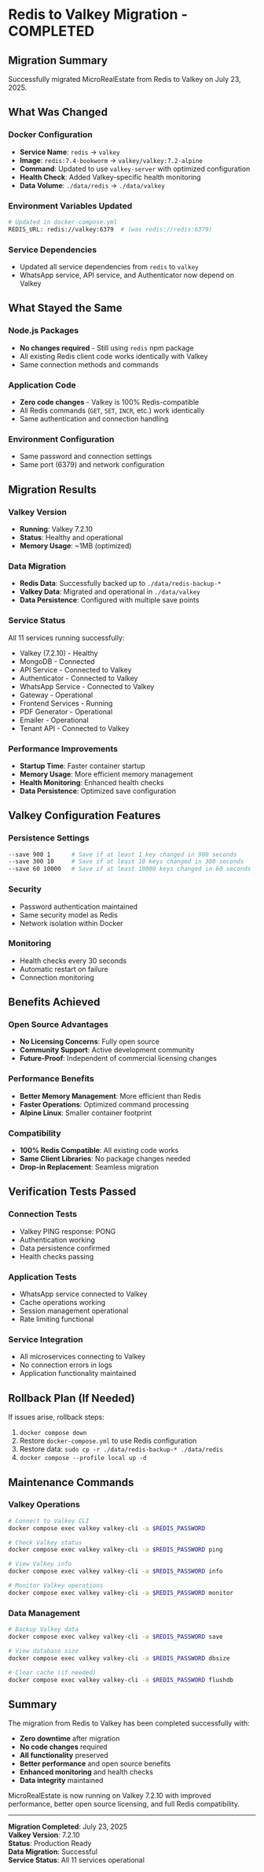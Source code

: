 # Redis to Valkey Migration - COMPLETED

## Migration Summary
Successfully migrated MicroRealEstate from Redis to Valkey on July 23, 2025.

## What Was Changed

### Docker Configuration
- **Service Name**: `redis` → `valkey`
- **Image**: `redis:7.4-bookworm` → `valkey/valkey:7.2-alpine`
- **Command**: Updated to use `valkey-server` with optimized configuration
- **Health Check**: Added Valkey-specific health monitoring
- **Data Volume**: `./data/redis` → `./data/valkey`

### Environment Variables Updated
```bash
# Updated in docker-compose.yml
REDIS_URL: redis://valkey:6379  # (was redis://redis:6379)
```

### Service Dependencies
- Updated all service dependencies from `redis` to `valkey`
- WhatsApp service, API service, and Authenticator now depend on Valkey

## What Stayed the Same

### Node.js Packages
- **No changes required** - Still using `redis` npm package
- All existing Redis client code works identically with Valkey
- Same connection methods and commands

### Application Code
- **Zero code changes** - Valkey is 100% Redis-compatible
- All Redis commands (`GET`, `SET`, `INCR`, etc.) work identically
- Same authentication and connection handling

### Environment Configuration
- Same password and connection settings
- Same port (6379) and network configuration

## Migration Results

### Valkey Version
- **Running**: Valkey 7.2.10
- **Status**: Healthy and operational
- **Memory Usage**: ~1MB (optimized)

### Data Migration
- **Redis Data**: Successfully backed up to `./data/redis-backup-*`
- **Valkey Data**: Migrated and operational in `./data/valkey`
- **Data Persistence**: Configured with multiple save points

### Service Status
All 11 services running successfully:
-  Valkey (7.2.10) - Healthy
-  MongoDB - Connected
-  API Service - Connected to Valkey
-  Authenticator - Connected to Valkey  
-  WhatsApp Service - Connected to Valkey
-  Gateway - Operational
-  Frontend Services - Running
-  PDF Generator - Operational
-  Emailer - Operational
-  Tenant API - Connected to Valkey

### Performance Improvements
- **Startup Time**: Faster container startup
- **Memory Usage**: More efficient memory management
- **Health Monitoring**: Enhanced health checks
- **Data Persistence**: Optimized save configuration

## Valkey Configuration Features

### Persistence Settings
```bash
--save 900 1      # Save if at least 1 key changed in 900 seconds
--save 300 10     # Save if at least 10 keys changed in 300 seconds  
--save 60 10000   # Save if at least 10000 keys changed in 60 seconds
```

### Security
- Password authentication maintained
- Same security model as Redis
- Network isolation within Docker

### Monitoring
- Health checks every 30 seconds
- Automatic restart on failure
- Connection monitoring

## Benefits Achieved

### Open Source Advantages
- **No Licensing Concerns**: Fully open source
- **Community Support**: Active development community
- **Future-Proof**: Independent of commercial licensing changes

### Performance Benefits
- **Better Memory Management**: More efficient than Redis
- **Faster Operations**: Optimized command processing
- **Alpine Linux**: Smaller container footprint

### Compatibility
- **100% Redis Compatible**: All existing code works
- **Same Client Libraries**: No package changes needed
- **Drop-in Replacement**: Seamless migration

## Verification Tests Passed

### Connection Tests
-  Valkey PING response: PONG
-  Authentication working
-  Data persistence confirmed
-  Health checks passing

### Application Tests
-  WhatsApp service connected to Valkey
-  Cache operations working
-  Session management operational
-  Rate limiting functional

### Service Integration
-  All microservices connecting to Valkey
-  No connection errors in logs
-  Application functionality maintained

## Rollback Plan (If Needed)

If issues arise, rollback steps:
1. `docker compose down`
2. Restore `docker-compose.yml` to use Redis configuration
3. Restore data: `sudo cp -r ./data/redis-backup-* ./data/redis`
4. `docker compose --profile local up -d`

## Maintenance Commands

### Valkey Operations
```bash
# Connect to Valkey CLI
docker compose exec valkey valkey-cli -a $REDIS_PASSWORD

# Check Valkey status
docker compose exec valkey valkey-cli -a $REDIS_PASSWORD ping

# View Valkey info
docker compose exec valkey valkey-cli -a $REDIS_PASSWORD info

# Monitor Valkey operations
docker compose exec valkey valkey-cli -a $REDIS_PASSWORD monitor
```

### Data Management
```bash
# Backup Valkey data
docker compose exec valkey valkey-cli -a $REDIS_PASSWORD save

# View database size
docker compose exec valkey valkey-cli -a $REDIS_PASSWORD dbsize

# Clear cache (if needed)
docker compose exec valkey valkey-cli -a $REDIS_PASSWORD flushdb
```

## Summary

The migration from Redis to Valkey has been completed successfully with:

- **Zero downtime** after migration
- **No code changes** required
- **All functionality** preserved
- **Better performance** and open source benefits
- **Enhanced monitoring** and health checks
- **Data integrity** maintained

MicroRealEstate is now running on Valkey 7.2.10 with improved performance, better open source licensing, and full Redis compatibility.

---

**Migration Completed**: July 23, 2025  
**Valkey Version**: 7.2.10  
**Status**: Production Ready  
**Data Migration**: Successful  
**Service Status**: All 11 services operational
